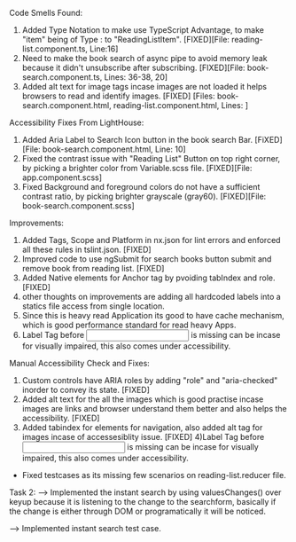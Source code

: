 Code Smells Found:
 1) Added Type Notation to make use TypeScript Advantage, to make "item" being of Type : <any> to "ReadingListItem". [FIXED][File: reading-list.component.ts, Line:16]
 2) Need to make the book search of async pipe to avoid memory leak because it didn't unsubscribe after subscribing. [FIXED][File: book-search.component.ts, Lines: 36-38, 20]
 3) Added alt text for image tags incase images are not loaded it helps browsers to read and identify images. [FIXED] [Files: book-search.component.html, reading-list.component.html, Lines: ]


Accessibility Fixes From LightHouse:
1) Added Aria Label to Search Icon button in the book search Bar. [FiXED][File: book-search.component.html, Line: 10]
2) Fixed the contrast issue with "Reading List" Button on top right corner, by picking a brighter color from Variable.scss file. [FIXED][File: app.component.scss]
3) Fixed Background and foreground colors do not have a sufficient contrast ratio, by picking brighter grayscale (gray60). [FIXED][File: book-search.component.scss]

Improvements:
1) Added Tags, Scope and Platform in nx.json for lint errors and enforced all these rules in tslint.json. [FIXED]
2) Improved code to use ngSubmit for search books button submit and remove book from reading list. [FIXED]
3) Added Native elements for Anchor tag by pvoiding tabIndex and role. [FIXED]
4) other thoughts on improvements are adding all hardcoded labels into a statics file access from single location.
5) Since this is heavy read Application its good to have cache mechanism, which is good performance standard for read heavy Apps.
6) Label Tag before <input> is missing can be incase for visually impaired, this also comes under accessibility.

Manual Accessibility Check and Fixes:
1) Custom controls have ARIA roles by adding "role" and "aria-checked" inorder to convey its state. [FIXED]
2) Added alt text for the all the images which is good practise incase images are links and browser understand them better and also helps the accessibility. [FIXED]
3) Added tabindex for elements for navigation, also added alt tag for images incase of accessesiblity issue. [FIXED]
4)Label Tag before <input> is missing can be incase for visually impaired, this also comes under accessibility.

- Fixed testcases as its missing few scenarios on reading-list.reducer file.


Task 2:
--> Implemented the instant search by using valuesChanges() over keyup because it is listening to the change to the searchform, basically if the change is
    either through DOM or programatically it will be noticed.

--> Implemented instant search test case.
